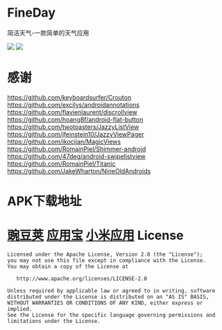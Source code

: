 FineDay
=======

简洁天气-一款简单的天气应用


![](http://pp.myapp.com/ma_pic/0/shot_10635538_18167361_2_1402392647/550)
![](http://pp.myapp.com/ma_pic/0/shot_10635538_18167361_3_1402392647/550)




感谢
=======
https://github.com/keyboardsurfer/Crouton<br>
https://github.com/excilys/androidannotations<br>
https://github.com/flavienlaurent/discrollview<br>
https://github.com/hoang8f/android-flat-button<br>
https://github.com/twotoasters/JazzyListView<br>
https://github.com/jfeinstein10/JazzyViewPager<br>
https://github.com/ikocijan/MagicViews<br>
https://github.com/RomainPiel/Shimmer-android<br>
https://github.com/47deg/android-swipelistview<br>
https://github.com/RomainPiel/Titanic<br>
https://github.com/JakeWharton/NineOldAndroids<br>
    
APK下载地址
======= 

[豌豆荚](http://www.wandoujia.com/apps/com.gitonway.fineday)
[应用宝](http://android.myapp.com/myapp/detail.htm?apkName=com.gitonway.fineday)
[小米应用](http://app.xiaomi.com/detail/64131)
License
=======


    Licensed under the Apache License, Version 2.0 (the "License");
    you may not use this file except in compliance with the License.
    You may obtain a copy of the License at
    
       http://www.apache.org/licenses/LICENSE-2.0
    
    Unless required by applicable law or agreed to in writing, software
    distributed under the License is distributed on an "AS IS" BASIS,
    WITHOUT WARRANTIES OR CONDITIONS OF ANY KIND, either express or implied.
    See the License for the specific language governing permissions and
    limitations under the License.

